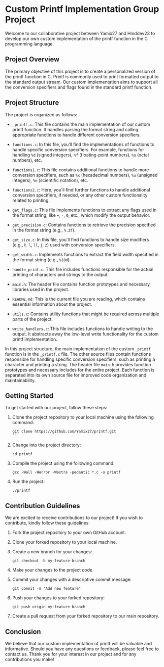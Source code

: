 # Custom Printf Implementation Group Project

Welcome to our collaborative project between Yamix27 and Hmddev23 to develop our own custom implementation of the printf function in the C programming language.

## Project Overview

The primary objective of this project is to create a personalized version of the printf function in C. Printf is commonly used to print formatted output to the standard output stream. Our custom implementation aims to support all the conversion specifiers and flags found in the standard printf function.


## Project Structure
The project is organized as follows:

- `_printf.c`: This file contains the main implementation of our custom printf function. It handles parsing the format string and calling appropriate functions to handle different conversion specifiers.

- `functions.c`: In this file, you'll find the implementations of functions to handle specific conversion specifiers. For example, functions for handling `%d` (signed integers), `%f` (floating-point numbers), `%o` (octal numbers), etc.

- `functions1.c`: This file contains additional functions to handle more conversion specifiers, such as `%x` (hexadecimal numbers), `%u` (unsigned integers), `%e` (scientific notation), etc.

- `functions2.c`: Here, you'll find further functions to handle additional conversion specifiers, if needed, or any other custom functionality related to printing.

- `get_flags.c`: This file implements functions to extract any flags used in the format string, like `+`, `-`, `0`, etc., which modify the output behavior.

- `get_precision.c`: Contains functions to retrieve the precision specified in the format string (e.g., `%.2f`).

- `get_size.c`: In this file, you'll find functions to handle size modifiers (e.g., `h`, `l`, `ll`, `j`, `z`) used with conversion specifiers.

- `get_width.c`: Implements functions to extract the field width specified in the format string (e.g., `%10d`).

- `handle_print.c`: This file includes functions responsible for the actual printing of characters and strings to the output.

- `main.h`: The header file contains function prototypes and necessary libraries used in the project.

- `README.md`: This is the current file you are reading, which contains essential information about the project.

- `utils.c`: Contains utility functions that might be required across multiple parts of the project.

- `write_handlers.c`: This file includes functions to handle writing to the output. It abstracts away the low-level write functionality for the custom printf implementation.

In this project structure, the main implementation of the custom `_printf` function is in the `_printf.c` file. The other source files contain functions responsible for handling specific conversion specifiers, such as printing a character and printing a string. The header file `main.h` provides function prototypes and necessary includes for the entire project. Each function is separated into its own source file for improved code organization and maintainability.


## Getting Started

To get started with our project, follow these steps:

1. Clone the project repository to your local machine using the following command:

   `````
   git clone https://github.com/Yamix27/printf.git
   ```

2. Change into the project directory:

   ````
   cd printf
   ````

3. Compile the project using the following command:

   ````
   gcc -Wall -Werror -Wextra -pedantic *.c -o printf
   ````

4. Run the project:

   ````
   ./printf
   ````

## Contribution Guidelines

We are excited to receive contributions to our project! If you wish to contribute, kindly follow these guidelines:

1. Fork the project repository to your own GitHub account.

2. Clone your forked repository to your local machine.

3. Create a new branch for your changes:

   ````
   git checkout -b my-feature-branch
   ````

4. Make your changes to the project code.

5. Commit your changes with a descriptive commit message:

   ````
   git commit -m "Add new feature"
   ````

6. Push your changes to your forked repository:

   ````
   git push origin my-feature-branch
   ````


7. Create a pull request from your forked repository to our main repository.

## Conclusion

We believe that our custom implementation of printf will be valuable and informative. Should you have any questions or feedback, please feel free to contact us. Thank you for your interest in our project and for any contributions you make!


